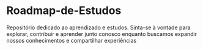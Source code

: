# Roadmap-de-Estudos
Repositório dedicado ao aprendizado e estudos. Sinta-se à vontade para explorar, contribuir e aprender junto conosco enquanto buscamos expandir nossos conhecimentos e compartilhar experiências
